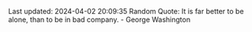 Last updated: 2024-04-02 20:09:35
Random Quote: It is far better to be alone, than to be in bad company. - George Washington